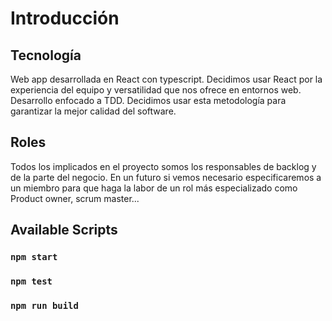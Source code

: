 # Introducción

## Tecnología

Web app desarrollada en React con typescript. Decidimos usar React por la experiencia del equipo y versatilidad que nos ofrece en entornos web.
Desarrollo enfocado a TDD. Decidimos usar esta metodología para garantizar la mejor calidad del software.

## Roles

Todos los implicados en el proyecto somos los responsables de backlog y de la parte del negocio. En un futuro si vemos necesario especificaremos a un miembro para que haga la labor de un rol más especializado como Product owner, scrum master...

## Available Scripts

### `npm start`

### `npm test`

### `npm run build`
